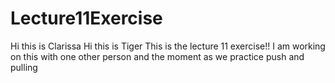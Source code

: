 # Lecture11Exercise


Hi this is Clarissa
Hi this is Tiger
This is the lecture 11 exercise!!
I am working on this with one other person and the moment as we practice push and pulling

